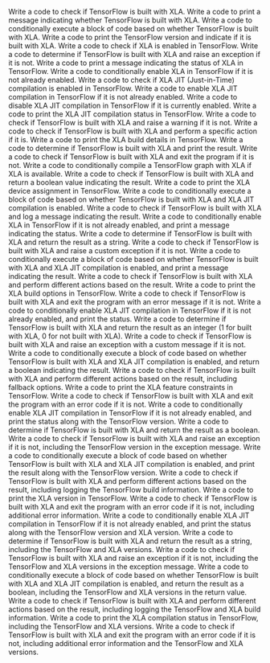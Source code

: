 Write a code to check if TensorFlow is built with XLA.
Write a code to print a message indicating whether TensorFlow is built with XLA.
Write a code to conditionally execute a block of code based on whether TensorFlow is built with XLA.
Write a code to print the TensorFlow version and indicate if it is built with XLA.
Write a code to check if XLA is enabled in TensorFlow.
Write a code to determine if TensorFlow is built with XLA and raise an exception if it is not.
Write a code to print a message indicating the status of XLA in TensorFlow.
Write a code to conditionally enable XLA in TensorFlow if it is not already enabled.
Write a code to check if XLA JIT (Just-in-Time) compilation is enabled in TensorFlow.
Write a code to enable XLA JIT compilation in TensorFlow if it is not already enabled.
Write a code to disable XLA JIT compilation in TensorFlow if it is currently enabled.
Write a code to print the XLA JIT compilation status in TensorFlow.
Write a code to check if TensorFlow is built with XLA and raise a warning if it is not.
Write a code to check if TensorFlow is built with XLA and perform a specific action if it is.
Write a code to print the XLA build details in TensorFlow.
Write a code to determine if TensorFlow is built with XLA and print the result.
Write a code to check if TensorFlow is built with XLA and exit the program if it is not.
Write a code to conditionally compile a TensorFlow graph with XLA if XLA is available.
Write a code to check if TensorFlow is built with XLA and return a boolean value indicating the result.
Write a code to print the XLA device assignment in TensorFlow.
Write a code to conditionally execute a block of code based on whether TensorFlow is built with XLA and XLA JIT compilation is enabled.
Write a code to check if TensorFlow is built with XLA and log a message indicating the result.
Write a code to conditionally enable XLA in TensorFlow if it is not already enabled, and print a message indicating the status.
Write a code to determine if TensorFlow is built with XLA and return the result as a string.
Write a code to check if TensorFlow is built with XLA and raise a custom exception if it is not.
Write a code to conditionally execute a block of code based on whether TensorFlow is built with XLA and XLA JIT compilation is enabled, and print a message indicating the result.
Write a code to check if TensorFlow is built with XLA and perform different actions based on the result.
Write a code to print the XLA build options in TensorFlow.
Write a code to check if TensorFlow is built with XLA and exit the program with an error message if it is not.
Write a code to conditionally enable XLA JIT compilation in TensorFlow if it is not already enabled, and print the status.
Write a code to determine if TensorFlow is built with XLA and return the result as an integer (1 for built with XLA, 0 for not built with XLA).
Write a code to check if TensorFlow is built with XLA and raise an exception with a custom message if it is not.
Write a code to conditionally execute a block of code based on whether TensorFlow is built with XLA and XLA JIT compilation is enabled, and return a boolean indicating the result.
Write a code to check if TensorFlow is built with XLA and perform different actions based on the result, including fallback options.
Write a code to print the XLA feature constraints in TensorFlow.
Write a code to check if TensorFlow is built with XLA and exit the program with an error code if it is not.
Write a code to conditionally enable XLA JIT compilation in TensorFlow if it is not already enabled, and print the status along with the TensorFlow version.
Write a code to determine if TensorFlow is built with XLA and return the result as a boolean.
Write a code to check if TensorFlow is built with XLA and raise an exception if it is not, including the TensorFlow version in the exception message.
Write a code to conditionally execute a block of code based on whether TensorFlow is built with XLA and XLA JIT compilation is enabled, and print the result along with the TensorFlow version.
Write a code to check if TensorFlow is built with XLA and perform different actions based on the result, including logging the TensorFlow build information.
Write a code to print the XLA version in TensorFlow.
Write a code to check if TensorFlow is built with XLA and exit the program with an error code if it is not, including additional error information.
Write a code to conditionally enable XLA JIT compilation in TensorFlow if it is not already enabled, and print the status along with the TensorFlow version and XLA version.
Write a code to determine if TensorFlow is built with XLA and return the result as a string, including the TensorFlow and XLA versions.
Write a code to check if TensorFlow is built with XLA and raise an exception if it is not, including the TensorFlow and XLA versions in the exception message.
Write a code to conditionally execute a block of code based on whether TensorFlow is built with XLA and XLA JIT compilation is enabled, and return the result as a boolean, including the TensorFlow and XLA versions in the return value.
Write a code to check if TensorFlow is built with XLA and perform different actions based on the result, including logging the TensorFlow and XLA build information.
Write a code to print the XLA compilation status in TensorFlow, including the TensorFlow and XLA versions.
Write a code to check if TensorFlow is built with XLA and exit the program with an error code if it is not, including additional error information and the TensorFlow and XLA versions.